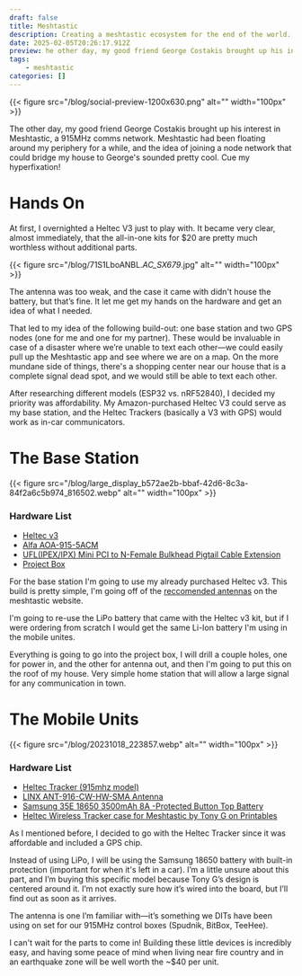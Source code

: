 ```yaml
---
draft: false
title: Meshtastic
description: Creating a meshtastic ecosystem for the end of the world.
date: 2025-02-05T20:26:17.912Z
preview: he other day, my good friend George Costakis brought up his interest in Meshtastic, a 915MHz comms network. Meshtastic had been floating around my periphery for a while, and the idea of joining a node network that could bridge my house to George's sounded pretty cool. Cue my hyperfixation!
tags:
    - meshtastic
categories: []
---
```

{{< figure src="/blog/social-preview-1200x630.png" alt="" width="100px" >}}

The other day, my good friend George Costakis brought up his interest in Meshtastic, a 915MHz comms network. Meshtastic had been floating around my periphery for a while, and the idea of joining a node network that could bridge my house to George's sounded pretty cool. Cue my hyperfixation!

# Hands On
At first, I overnighted a Heltec V3 just to play with. It became very clear, almost immediately, that the all-in-one kits for $20 are pretty much worthless without additional parts.

{{< figure src="/blog/71S1LboANBL._AC_SX679_.jpg" alt="" width="100px" >}}

The antenna was too weak, and the case it came with didn't house the battery, but that’s fine. It let me get my hands on the hardware and get an idea of what I needed.

That led to my idea of the following build-out: one base station and two GPS nodes (one for me and one for my partner). These would be invaluable in case of a disaster where we’re unable to text each other—we could easily pull up the Meshtastic app and see where we are on a map. On the more mundane side of things, there's a shopping center near our house that is a complete signal dead spot, and we would still be able to text each other.

After researching different models (ESP32 vs. nRF52840), I decided my priority was affordability. My Amazon-purchased Heltec V3 could serve as my base station, and the Heltec Trackers (basically a V3 with GPS) would work as in-car communicators.

# The Base Station
{{< figure src="/blog/large_display_b572ae2b-bbaf-42d6-8c3a-84f2a6c5b974_816502.webp" alt="" width="100px" >}}
### Hardware List
- [Heltec v3](https://www.amazon.com/dp/B0DGTBL2VW?ref=ppx_yo2ov_dt_b_fed_asin_title&th=1)
- [Alfa AOA-915-5ACM](https://store.rokland.com/products/alfa-aoa-915-5acm-5-dbi-omni-outdoor-915mhz-802-11ah-mini-antenna-for-lora-halow-application)
- [UFL(IPEX/IPX) Mini PCI to N-Female Bulkhead Pigtail Cable Extension](https://store.rokland.com/products/uflipex-ipx-mini-pci-to-n-female-bulkhead-pigtail-cable-extension-rg178?_pos=1&_sid=f702443ea&_ss=r)
- [Project Box](https://www.amazon.com/QILIPSU-150x150x90mm-Universal-Waterproof-Electrical/dp/B083JSQZYP?ref_=ast_sto_dp&th=1)

For the base station I'm going to use my already purchased Heltec v3. This build is pretty simple, I'm going off of the [reccomended antennas](https://meshtastic.org/docs/hardware/antennas/) on the meshtastic website.

I'm going to re-use the LiPo battery that came with the Heltec v3 kit, but if I were ordering from scratch I would get the same Li-Ion battery I'm using in the mobile unites.

Everything is going to go into the project box, I will drill a couple holes, one for power in, and the other for antenna out, and then I'm going to put this on the roof of my house. Very simple home station that will allow a large signal for any communication in town.

# The Mobile Units
{{< figure src="/blog/20231018_223857.webp" alt="" width="100px" >}}
### Hardware List
- [Heltec Tracker (915mhz model)](https://www.aliexpress.us/item/3256805495189423.html)
- [LINX ANT-916-CW-HW-SMA Antenna](https://www.mouser.com/ProductDetail/TE-Connectivity-Linx-Technologies/ANT-916-CW-HW-SMA?qs=PKuFCuYbGOfeZQiEfd4fWA%3D%3D)
- [Samsung 35E 18650 3500mAh 8A -Protected Button Top Battery](https://www.18650batterystore.com/products/samsung-35e-protected)
- [Heltec Wireless Tracker case for Meshtastic by Tony G on Printables](https://www.printables.com/model/616628-heltec-wireless-tracker-case-for-meshtastic)

As I mentioned before, I decided to go with the Heltec Tracker since it was affordable and included a GPS chip.

Instead of using LiPo, I will be using the Samsung 18650 battery with built-in protection (important for when it's left in a car). I’m a little unsure about this part, and I’m buying this specific model because Tony G’s design is centered around it. I’m not exactly sure how it’s wired into the board, but I’ll find out as soon as it arrives.

The antenna is one I’m familiar with—it’s something we DITs have been using on set for our 915MHz control boxes (Spudnik, BitBox, TeeHee).

I can't wait for the parts to come in! Building these little devices is incredibly easy, and having some peace of mind when living near fire country and in an earthquake zone will be well worth the ~$40 per unit.